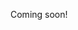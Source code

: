 Coming soon!

<!--

This comments section is amazing:
https://news.ycombinator.com/item?id=21542753

-->
